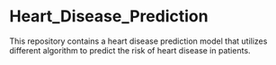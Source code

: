# Heart_Disease_Prediction
This repository contains a heart disease prediction model that utilizes different algorithm to predict the risk of heart disease in patients. 

